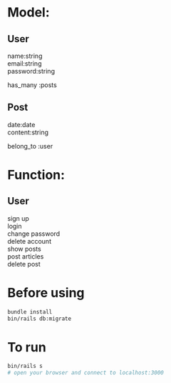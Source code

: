 # Model:  
## User  
name:string  
email:string  
password:string  

has_many :posts  
## Post  
date:date  
content:string  
  
belong_to :user  
# Function:  
## User  
sign up  
login  
change password  
delete account  
show posts  
post articles  
delete post  
# Before using  
```bash
bundle install
bin/rails db:migrate
```  
# To run  
```bash
bin/rails s
# open your browser and connect to localhost:3000
```
